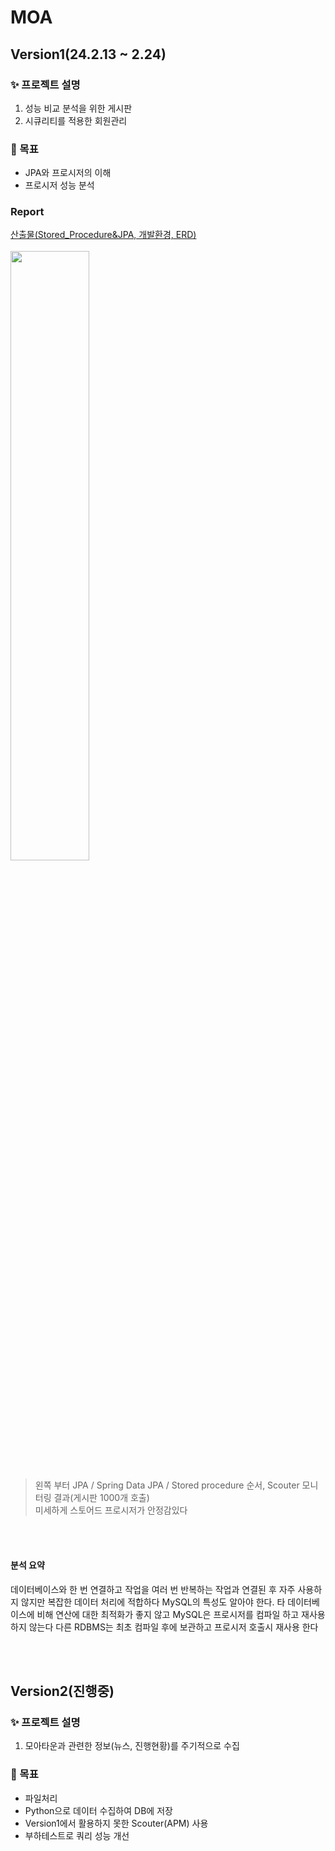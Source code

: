 # MOA




## Version1(24.2.13 ~ 2.24)

### ✨ 프로젝트 설명
1. 성능 비교 분석을 위한 게시판
2. 시큐리티를 적용한 회원관리

### 📌 목표
- JPA와 프로시저의 이해
- 프로시저 성능 분석


### Report
[산출물(Stored_Procedure&JPA, 개발환경, ERD)]  
<br>
<img src="https://github.com/MOA-NEWS/moa/assets/98940420/02f73055-55c4-4e82-abfd-cb4d71703561" width="50%" height="50%">  
> 왼쪽 부터 JPA /	Spring Data JPA	/ Stored procedure 순서, Scouter 모니터링 결과(게시판 1000개 호출)<br>
> 미세하게 스토어드 프로시저가 안정감있다  

<br><br>

#### 분석 요약
데이터베이스와 한 번 연결하고 작업을 여러 번 반복하는 작업과
연결된 후 자주 사용하지 않지만 복잡한 데이터 처리에 적합하다
MySQL의 특성도 알아야 한다. 타 데이터베이스에 비해 연산에 대한 최적화가 좋지 않고
MySQL은 프로시저를 컴파일 하고 재사용하지 않는다
다른 RDBMS는 최초 컴파일 후에 보관하고 프로시저 호출시 재사용 한다



<br><br>


## Version2(진행중)

### ✨ 프로젝트 설명
1. 모아타운과 관련한 정보(뉴스, 진행현황)를 주기적으로 수집

### 📌 목표
- 파일처리
- Python으로 데이터 수집하여 DB에 저장
- Version1에서 활용하지 못한 Scouter(APM) 사용
- 부하테스트로 쿼리 성능 개선














[산출물(Stored_Procedure&JPA, 개발환경, ERD)]: https://github.com/MOA-NEWS/moa/tree/master/Version1_report
